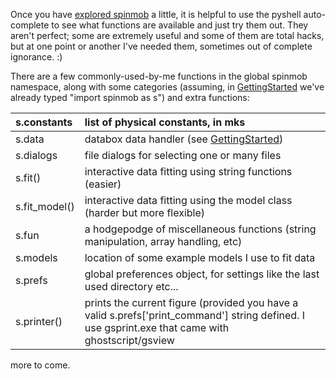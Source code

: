 Once you have [explored spinmob](GettingStarted.md) a little, it is helpful to use the pyshell auto-complete to see what functions are available and just try them out. They aren't perfect; some are extremely useful and some of them are total hacks, but at one point or another I've needed them, sometimes out of complete ignorance. :)

There are a few commonly-used-by-me functions in the global spinmob namespace, along with some categories (assuming, in [GettingStarted](GettingStarted.md) we've already typed "import spinmob as s") and extra functions:

| s.constants   | list of physical constants, in mks       |
|:--------------|:-----------------------------------------|
| s.data        | databox data handler (see [GettingStarted](GettingStarted.md)) |
| s.dialogs     | file dialogs for selecting one or many files |
| s.fit()       | interactive data fitting using string functions (easier) |
| s.fit\_model() | interactive data fitting using the model class (harder but more flexible) |
| s.fun         | a hodgepodge of miscellaneous functions (string manipulation, array handling, etc) |
| s.models      | location of some example models I use to fit data |
| s.prefs       | global preferences object, for settings like the last used directory etc... |
| s.printer()   | prints the current figure (provided you have a valid s.prefs['print\_command'] string defined. I use gsprint.exe that came with ghostscript/gsview |

more to come.
